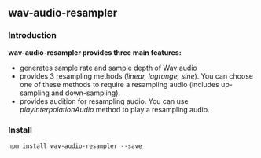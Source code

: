 ## wav-audio-resampler

### Introduction

**wav-audio-resampler provides three main features:**

- generates sample rate and sample depth of Wav audio
- provides 3 resampling methods (_linear, lagrange, sine_). You can choose one of these methods to require a resampling audio (includes up-sampling and down-sampling).
- provides audition for resampling audio. You can use _playInterpolationAudio_ method to play a resampling audio.

### Install

```
npm install wav-audio-resampler --save
```
